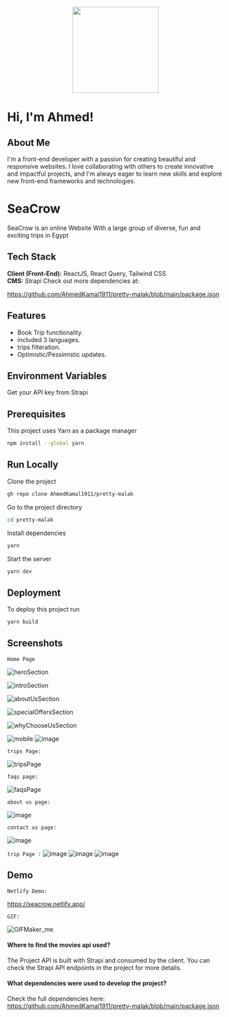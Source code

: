 <p align="center">
    <img  src="![image](https://github.com/user-attachments/assets/86113996-5f0a-41fc-8bcb-6174d63e71db)" height="200"/>
</p>



# Hi, I'm Ahmed! 


##  About Me

I'm a front-end
developer with a passion for
creating beautiful and
responsive websites. I love
collaborating with others to
create innovative and impactful
projects, and I'm always eager
to learn new skills and explore
new front-end frameworks and
technologies.


# SeaCrow

SeaCrow is an online Website With a large group of diverse, fun and exciting trips in Egypt


## Tech Stack

**Client (Front-End):** ReactJS, React Query, Tailwind CSS  
**CMS:** Strapi
Check out more dependencies at: 

https://github.com/AhmedKamal1911/pretty-malak/blob/main/package.json


## Features

- Book Trip functionality.
- included 3 languages.
- trips filteration.
- Optimistic/Pessimistic updates.


## Environment Variables



Get your API key from Strapi

## Prerequisites
This project uses Yarn as a package manager
```bash
npm install --global yarn
```
## Run Locally

Clone the project

```bash
gh repo clone AhmedKamal1911/pretty-malak
```

Go to the project directory

```bash
cd pretty-malak
```

Install dependencies

```bash
yarn
```

Start the server

```bash
yarn dev
```


## Deployment

To deploy this project run

```bash
yarn build
```


## Screenshots
`Home Page`

![heroSection](https://github.com/user-attachments/assets/acdd1237-46b0-4dbd-9f96-61159f34d29d)

![introSection](https://github.com/user-attachments/assets/0993f428-1a72-4b7f-b9b1-f7687e1e0194)

![aboutUsSection](https://github.com/user-attachments/assets/75a7d18d-6204-4b6e-b1b7-ddaf727e6476)

![specialOffersSection](https://github.com/user-attachments/assets/3178317a-5ef6-4c06-be24-0691e6985d47)

![whyChooseUsSection](https://github.com/user-attachments/assets/e0b9835a-d59e-4f53-a1e0-259e460f7922)

![mobile](https://github.com/user-attachments/assets/b291e4d4-5ea2-4a8e-839c-1bb22a35cc51)
![image](https://github.com/user-attachments/assets/001feb06-bcdc-40fd-a6b9-55f3a15145c3)

`trips Page:`

![tripsPage](https://github.com/user-attachments/assets/b22b9549-b795-43ac-9139-1b64ca99223b)


`faqs page:`

![faqsPage](https://github.com/user-attachments/assets/b7ea307c-75bc-4589-a6cf-5c33c3602f35)


`about us page:`

![image](https://github.com/user-attachments/assets/82ecc584-2e74-4f71-ab12-619d6d5fbafd)


`contact us page:`

![image](https://github.com/user-attachments/assets/c1131704-be7c-409b-9c93-1302641c1f56)

`trip Page :`
![image](https://github.com/user-attachments/assets/f5c1a117-a5d9-48b6-86c1-eb429d7ff7bd)
![image](https://github.com/user-attachments/assets/94fb0e06-9bac-4465-9411-400cc7713f61)
![image](https://github.com/user-attachments/assets/805b6128-fd51-44bc-9c3d-9629940318fb)


## Demo

`Netlify Demo:`

https://seacrow.netlify.app/

`GIF:`

![GIFMaker_me](https://github.com/user-attachments/assets/8b60c95c-8575-4b94-9999-0bddf525b36e)


#### Where to find the movies api used?

The Project API is built with Strapi and consumed by the client. You can check the Strapi API endpoints in the project for more details.

#### What dependencies were used to develop the project?

Check the full dependencies here: 
https://github.com/AhmedKamal1911/pretty-malak/blob/main/package.json


